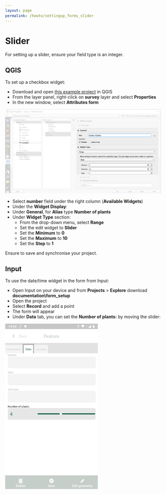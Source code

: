 ```yaml
---
layout: page
permalink: /howto/settingup_forms_slider
---
```

# Slider
For setting up a slider, ensure your field type is an integer.

## QGIS

To set up a checkbox widget:

  - Download and open [this example project](https://public.cloudmergin.com/projects/documentation/form_setup/tree) in QGIS
  - From the layer panel, right-click on **survey** layer and select **Properties**
  - In the new window, select **Attributes form**

![photos](../images/qgis_forms_slider.png)

  - Select **number** field under the right column (**Available Widgets**)
  - Under the **Widget Display**:
  - Under **General**, for **Alias** type **Number of plants**
  - Under **Widget Type** section:
    - From the drop-down menu, select **Range**
    - Set the edit widget to **Slider**
    - Set the **Minimum** to **0**
    - Set the **Maximum** to **10**
    - Set the **Step** to **1**


Ensure to save and synchronise your project.

## Input

To use the date/time widget in the form from Input:

- Open Input on your device and from **Projects** > **Explore** download **documentation\form_setup**
- Open the project
- Select **Record** and add a point
- The form will appear
- Under **Data** tab, you can set the **Number of plants:** by moving the slider:

![slider](../images/input_forms_slider.png)
